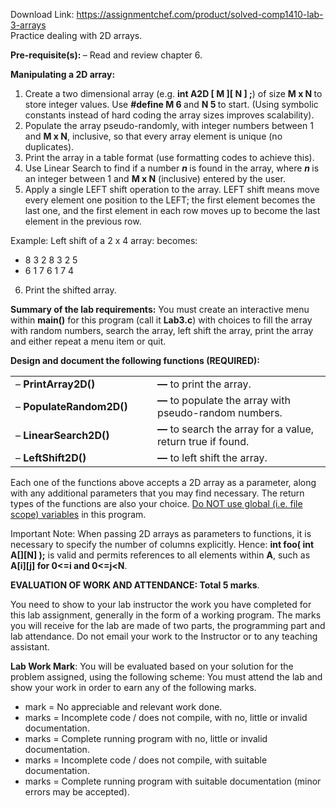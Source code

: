 Download Link: https://assignmentchef.com/product/solved-comp1410-lab-3-arrays
<br>
Practice dealing with 2D arrays.

<strong>Pre-requisite(s): </strong>– Read and review chapter 6.

<strong>Manipulating a 2D array: </strong>

<ol>

 <li>Create a two dimensional array (e.g. <strong>int A2D [ M ][ N ] ;</strong>) of size <strong>M x N </strong>to store integer values. Use <strong>#define M 6 </strong>and <strong>N 5 </strong>to start. (Using symbolic constants instead of hard coding the array sizes improves scalability).</li>

 <li>Populate the array pseudo-randomly, with integer numbers between 1 and <strong>M x N</strong>, inclusive, so that every array element is unique (no duplicates).</li>

 <li>Print the array in a table format (use formatting codes to achieve this).</li>

 <li>Use Linear Search to find if a number <strong><em>n </em></strong>is found in the array, where <strong><em>n </em></strong>is an integer between 1 and <strong>M x N</strong> (inclusive) entered by the user.</li>

 <li>Apply a single LEFT shift operation to the array. LEFT shift means move every element one position to the LEFT; the first element becomes the last one, and the first element in each row moves up to become the last element in the previous row.</li>

</ol>




Example: Left shift of a 2 x 4 array:                      becomes:

<ul>

 <li>8 3 2                                               8 3 2 5</li>

 <li>6 1 7                                               6 1 7 4</li>

</ul>

<ol start="6">

 <li>Print the shifted array.</li>

</ol>




<strong>Summary of the lab requirements:</strong> You must create an interactive menu within <strong>main()</strong> for this program (call it <strong>Lab3.c</strong>) with choices to fill the array with random numbers, search the array, left shift the array, print the array and either repeat a menu item or quit.

<strong> </strong>

<strong>Design and document the following functions (REQUIRED): </strong>

<table width="0">

 <tbody>

  <tr>

   <td width="240">– <strong>PrintArray2D()            </strong></td>

   <td width="387"><strong>— </strong>to print the array.</td>

  </tr>

  <tr>

   <td width="240">– <strong>PopulateRandom2D()  </strong></td>

   <td width="387"><strong>— </strong>to populate the array with pseudo-random numbers.</td>

  </tr>

  <tr>

   <td width="240">– <strong>LinearSearch2D()      </strong></td>

   <td width="387"><strong>— </strong>to search the array for a value, return true if found.</td>

  </tr>

  <tr>

   <td width="240">– <strong>LeftShift2D()               </strong></td>

   <td width="387"><strong>— </strong>to left shift the array.</td>

  </tr>

 </tbody>

</table>




Each one of the functions above accepts a 2D array as a parameter, along with any additional parameters that you may find necessary. The return types of the functions are also your choice. <u>Do NOT use global (i.e. file scope) variables</u> in this program.

Important Note: When passing 2D arrays as parameters to functions, it is necessary to specify the number of columns explicitly.  Hence:  <strong>int foo( int A[][N] );</strong> is valid and permits references to all elements within <strong>A</strong>, such as <strong>A[i][j] for 0&lt;=i and 0&lt;=j&lt;N</strong>.

<strong>EVALUATION OF WORK AND ATTENDANCE: Total 5 marks</strong>.

You need to show to your lab instructor the work you have completed for this lab assignment, generally in the form of a working program. The marks you will receive for the lab are made of two parts, the programming part and lab attendance. Do not email your work to the Instructor or to any teaching assistant.

<strong>Lab Work Mark</strong>: You will be evaluated based on your solution for the problem assigned, using the following scheme:  You must attend the lab and show your work in order to earn any of the following marks.

<ul>

 <li>mark = No appreciable and relevant work done.</li>

 <li>marks = Incomplete code / does not compile, with no, little or invalid documentation.</li>

 <li>marks = Complete running program with no, little or invalid documentation.</li>

 <li>marks = Incomplete code / does not compile, with suitable documentation.</li>

 <li>marks = Complete running program with suitable documentation (minor errors may be accepted).</li>

</ul>


